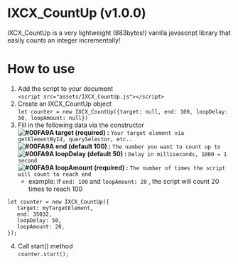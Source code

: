 # IXCX_CountUp (v1.0.0)
IXCX_CountUp is a very lightweight (883bytes!) vanilla javascript library that easily counts an integer incrementally!

# How to use
1. Add the script to your document  
`<script src="assets/IXCX_CountUp.js"></script>`  
2. Create an IXCX_CountUp object  
`let counter = new IXCX_CountUp({target: null, end: 100, loopDelay: 50, loopAmount: null})`  
3. Fill in the following data via the constructor  
   **![#00FA9A](https://placehold.it/15/00FA9A/000000?text=+) target (required) :**  `Your target element via getElementById, querySelector, etc..`  
   **![#00FA9A](https://placehold.it/15/00FA9A/000000?text=+) end (default 100) :**  `The number you want to count up to`  
   **![#00FA9A](https://placehold.it/15/00FA9A/000000?text=+) loopDelay (default 50) :**  `Delay in milliseconds, 1000 = 1 second`  
   **![#00FA9A](https://placehold.it/15/00FA9A/000000?text=+) loopAmount (required) :**  `The number of times the script will count to reach end`  
      * example: if `end: 100` and `loopAmount: 20` , the script will count 20 times to reach 100
  ```
  let counter = new IXCX_CountUp({  
     target: myTargetElement,  
     end: 35032,  
     loopDelay: 50,  
     loopAmount: 20,  
  });
  ```
4. Call start() method  
`counter.start();`
